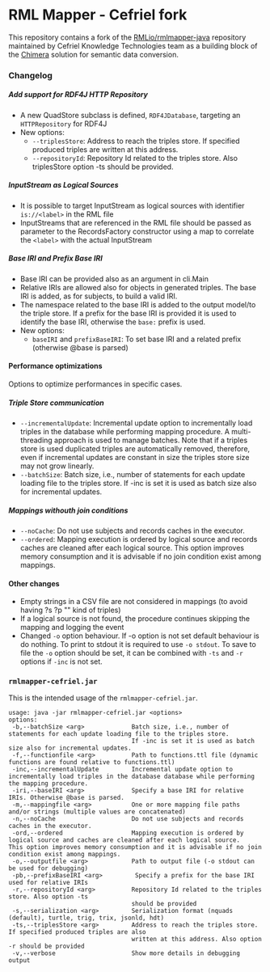 # RML Mapper - Cefriel fork

This repository contains a fork of the [RMLio/rmlmapper-java](https://github.com/RMLio/rmlmapper-java) repository maintained by Cefriel Knowledge Technologies team as a building block of the [Chimera](https://github.com/cefriel/chimera) solution for semantic data conversion.

### Changelog ###

##### Add support for RDF4J HTTP Repository #####
- A new QuadStore subclass is defined, `RDF4JDatabase`, targeting an `HTTPRepository` for RDF4J
- New options:
    - `--triplesStore`: Address to reach the triples store. If specified produced triples are written at this address.
    - `--repositoryId`: Repository Id related to the triples store. Also triplesStore option -ts should be provided.

##### InputStream as Logical Sources #####
- It is possible to target InputStream as logical sources with identifier  `is://<label>` in the RML file
- InputStreams that are referenced in the RML file should be passed as parameter to the RecordsFactory constructor using a map to correlate the `<label>` with the actual InputStream

##### Base IRI and Prefix Base IRI #####
- Base IRI can be provided also as an argument in cli.Main
- Relative IRIs are allowed also for objects in generated triples. The base IRI is added, as for subjects, to build a valid IRI.
- The namespace related to the base IRI is added to the output model/to the triple store. If a prefix for the base IRI is provided it is used to identify the base IRI, otherwise the `base:` prefix is used.
- New options:
    - `baseIRI` and `prefixBaseIRI`: To set base IRI and a related prefix (otherwise @base is parsed)
    
#### Performance optimizations #### 
Options to optimize performances in specific cases.

##### Triple Store communication #####
- `--incrementalUpdate`: Incremental update option to incrementally load triples in the database while performing mapping procedure. A multi-threading approach is used to manage batches. Note that if a triples store is used duplicated triples are automatically removed, therefore, even if incremental updates are constant in size the triples store size may not grow linearly.
- `--batchSize`: Batch size, i.e., number of statements for each update loading file to the triples store. If -inc is set it is used as batch size also for incremental updates.
    
##### Mappings withouth join conditions #####
- `--noCache`: Do not use subjects and records caches in the executor.
- `--ordered`: Mapping execution is ordered by logical source and records caches are cleaned after each logical source. This option improves memory consumption and it is advisable if no join condition exist among mappings.

#### Other changes ####
- Empty strings in a CSV file are not considered in mappings (to avoid having ?s ?p "" kind of triples)
- If a logical source is not found, the procedure continues skipping the mapping and logging the event
- Changed `-o` option behaviour. If -o option is not set default behaviour is do nothing. To print to stdout it is required to use `-o stdout`. To save to file the `-o` option should be set, it can be combined with `-ts` and `-r` options if `-inc` is not set.

### `rmlmapper-cefriel.jar` ###
This is the intended usage of the `rmlmapper-cefriel.jar`.
```
usage: java -jar rmlmapper-cefriel.jar <options>
options:
 -b,--batchSize <arg>             Batch size, i.e., number of statements for each update loading file to the triples store. 
                                  If -inc is set it is used as batch size also for incremental updates. 
 -f,--functionfile <arg>          Path to functions.ttl file (dynamic functions are found relative to functions.ttl)
 -inc,--incrementalUpdate         Incremental update option to incrementally load triples in the database database while performing                                       the mapping procedure.
 -iri,--baseIRI <arg>             Specify a base IRI for relative IRIs. Otherwise @base is parsed.
 -m,--mappingfile <arg>           One or more mapping file paths and/or strings (multiple values are concatenated)
 -n,--noCache                     Do not use subjects and records caches in the executor.
 -ord,--ordered                   Mapping execution is ordered by logical source and caches are cleaned after each logical source.                                         This option improves memory consumption and it is advisable if no join condition exist among mappings.
 -o,--outputfile <arg>            Path to output file (-o stdout can be used for debugging)
 -pb,--prefixBaseIRI <arg>         Specify a prefix for the base IRI used for relative IRIs
 -r,--repositoryId <arg>          Repository Id related to the triples store. Also option -ts
                                  should be provided
 -s,--serialization <arg>         Serialization format (nquads (default), turtle, trig, trix, jsonld, hdt)
 -ts,--triplesStore <arg>         Address to reach the triples store. If specified produced triples are also
                                  written at this address. Also option -r should be provided
 -v,--verbose                     Show more details in debugging output
 ```


